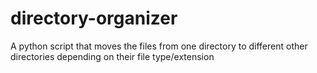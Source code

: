 # directory-organizer
A python script that moves the files from one directory to different other directories depending on their file type/extension
